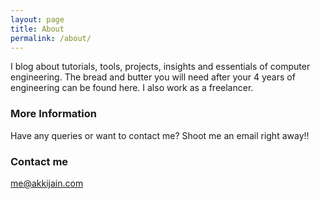 ```yaml
---
layout: page
title: About
permalink: /about/
---
```


I blog about tutorials, tools, projects, insights and essentials of computer engineering. The bread and butter you will need after your 4 years of engineering can be found here. I also work as a freelancer.
### More Information

Have any queries or want to contact me? Shoot me an email right away!! 

### Contact me

[me@akkijain.com](mailto:me@akkijain.com)
